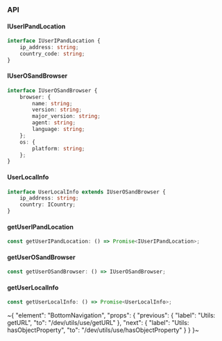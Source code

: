 

### API

#### IUserIPandLocation

```ts
interface IUserIPandLocation {
    ip_address: string;
    country_code: string;
}
```

#### IUserOSandBrowser

```ts
interface IUserOSandBrowser {
    browser: {
        name: string;
        version: string;
        major_version: string;
        agent: string;
        language: string;
    };
    os: {
        platform: string;
    };
}
```

#### UserLocalInfo

```ts
interface UserLocalInfo extends IUserOSandBrowser {
    ip_address: string;
    country: ICountry;
}
```

#### getUserIPandLocation

```ts
const getUserIPandLocation: () => Promise<IUserIPandLocation>;
```

#### getUserOSandBrowser

```ts
const getUserOSandBrowser: () => IUserOSandBrowser;
```

#### getUserLocalInfo

```ts
const getUserLocalInfo: () => Promise<UserLocalInfo>;
```


~{
  "element": "BottomNavigation",
  "props": {
    "previous": {
      "label": "Utils: getURL",
      "to": "/dev/utils/use/getURL"
    },
    "next": {
      "label": "Utils: hasObjectProperty",
      "to": "/dev/utils/use/hasObjectProperty"
    }
  }
}~